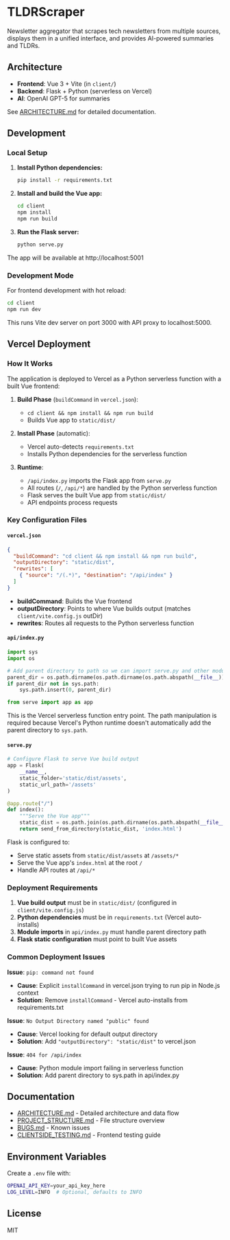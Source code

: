 # TLDRScraper

Newsletter aggregator that scrapes tech newsletters from multiple sources, displays them in a unified interface, and provides AI-powered summaries and TLDRs.

## Architecture

- **Frontend**: Vue 3 + Vite (in `client/`)
- **Backend**: Flask + Python (serverless on Vercel)
- **AI**: OpenAI GPT-5 for summaries

See [ARCHITECTURE.md](ARCHITECTURE.md) for detailed documentation.

## Development

### Local Setup

1. **Install Python dependencies:**
   ```bash
   pip install -r requirements.txt
   ```

2. **Install and build the Vue app:**
   ```bash
   cd client
   npm install
   npm run build
   ```

3. **Run the Flask server:**
   ```bash
   python serve.py
   ```

The app will be available at http://localhost:5001

### Development Mode

For frontend development with hot reload:

```bash
cd client
npm run dev
```

This runs Vite dev server on port 3000 with API proxy to localhost:5000.

## Vercel Deployment

### How It Works

The application is deployed to Vercel as a Python serverless function with a built Vue frontend:

1. **Build Phase** (`buildCommand` in `vercel.json`):
   - `cd client && npm install && npm run build`
   - Builds Vue app to `static/dist/`

2. **Install Phase** (automatic):
   - Vercel auto-detects `requirements.txt`
   - Installs Python dependencies for the serverless function

3. **Runtime**:
   - `/api/index.py` imports the Flask app from `serve.py`
   - All routes (`/`, `/api/*`) are handled by the Python serverless function
   - Flask serves the built Vue app from `static/dist/`
   - API endpoints process requests

### Key Configuration Files

#### `vercel.json`
```json
{
  "buildCommand": "cd client && npm install && npm run build",
  "outputDirectory": "static/dist",
  "rewrites": [
    { "source": "/(.*)", "destination": "/api/index" }
  ]
}
```

- **buildCommand**: Builds the Vue frontend
- **outputDirectory**: Points to where Vue builds output (matches `client/vite.config.js` outDir)
- **rewrites**: Routes all requests to the Python serverless function

#### `api/index.py`
```python
import sys
import os

# Add parent directory to path so we can import serve.py and other modules
parent_dir = os.path.dirname(os.path.dirname(os.path.abspath(__file__)))
if parent_dir not in sys.path:
    sys.path.insert(0, parent_dir)

from serve import app as app
```

This is the Vercel serverless function entry point. The path manipulation is required because Vercel's Python runtime doesn't automatically add the parent directory to `sys.path`.

#### `serve.py`
```python
# Configure Flask to serve Vue build output
app = Flask(
    __name__,
    static_folder='static/dist/assets',
    static_url_path='/assets'
)

@app.route("/")
def index():
    """Serve the Vue app"""
    static_dist = os.path.join(os.path.dirname(os.path.abspath(__file__)), 'static', 'dist')
    return send_from_directory(static_dist, 'index.html')
```

Flask is configured to:
- Serve static assets from `static/dist/assets` at `/assets/*`
- Serve the Vue app's `index.html` at the root `/`
- Handle API routes at `/api/*`

### Deployment Requirements

1. **Vue build output** must be in `static/dist/` (configured in `client/vite.config.js`)
2. **Python dependencies** must be in `requirements.txt` (Vercel auto-installs)
3. **Module imports** in `api/index.py` must handle parent directory path
4. **Flask static configuration** must point to built Vue assets

### Common Deployment Issues

**Issue**: `pip: command not found`
- **Cause**: Explicit `installCommand` in vercel.json trying to run pip in Node.js context
- **Solution**: Remove `installCommand` - Vercel auto-installs from requirements.txt

**Issue**: `No Output Directory named "public" found`
- **Cause**: Vercel looking for default output directory
- **Solution**: Add `"outputDirectory": "static/dist"` to vercel.json

**Issue**: `404 for /api/index`
- **Cause**: Python module import failing in serverless function
- **Solution**: Add parent directory to sys.path in api/index.py

## Documentation

- [ARCHITECTURE.md](ARCHITECTURE.md) - Detailed architecture and data flow
- [PROJECT_STRUCTURE.md](PROJECT_STRUCTURE.md) - File structure overview
- [BUGS.md](BUGS.md) - Known issues
- [CLIENTSIDE_TESTING.md](CLIENTSIDE_TESTING.md) - Frontend testing guide

## Environment Variables

Create a `.env` file with:

```bash
OPENAI_API_KEY=your_api_key_here
LOG_LEVEL=INFO  # Optional, defaults to INFO
```

## License

MIT
